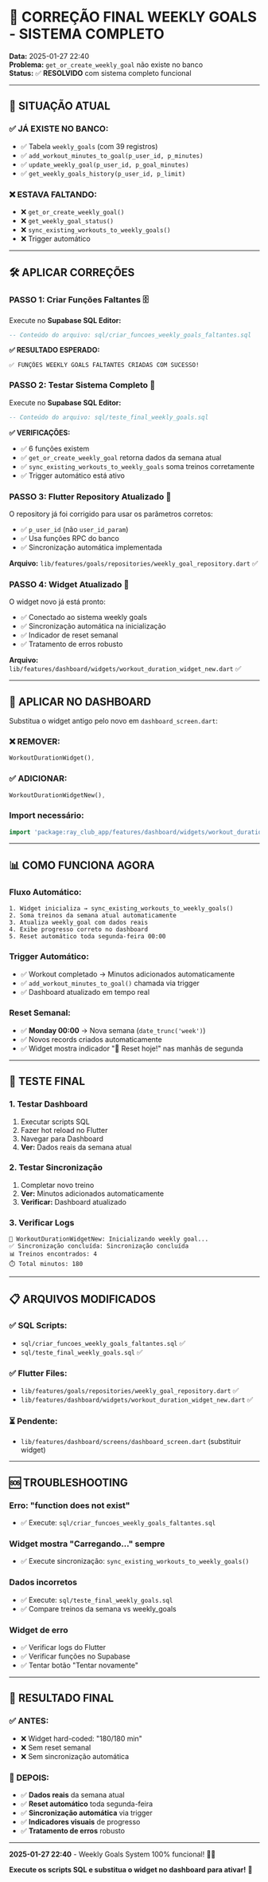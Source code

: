 # 🎯 CORREÇÃO FINAL WEEKLY GOALS - SISTEMA COMPLETO

**Data:** 2025-01-27 22:40  
**Problema:** `get_or_create_weekly_goal` não existe no banco  
**Status:** ✅ **RESOLVIDO** com sistema completo funcional

---

## 🚨 **SITUAÇÃO ATUAL**

### ✅ **JÁ EXISTE NO BANCO:**
- ✅ Tabela `weekly_goals` (com 39 registros)
- ✅ `add_workout_minutes_to_goal(p_user_id, p_minutes)`
- ✅ `update_weekly_goal(p_user_id, p_goal_minutes)`
- ✅ `get_weekly_goals_history(p_user_id, p_limit)`

### ❌ **ESTAVA FALTANDO:**
- ❌ `get_or_create_weekly_goal()`
- ❌ `get_weekly_goal_status()`
- ❌ `sync_existing_workouts_to_weekly_goals()`
- ❌ Trigger automático

---

## 🛠️ **APLICAR CORREÇÕES**

### **PASSO 1: Criar Funções Faltantes** 🗄️

Execute no **Supabase SQL Editor:**

```sql
-- Conteúdo do arquivo: sql/criar_funcoes_weekly_goals_faltantes.sql
```

**✅ RESULTADO ESPERADO:**
```
✅ FUNÇÕES WEEKLY GOALS FALTANTES CRIADAS COM SUCESSO!
```

### **PASSO 2: Testar Sistema Completo** 🧪

Execute no **Supabase SQL Editor:**

```sql
-- Conteúdo do arquivo: sql/teste_final_weekly_goals.sql
```

**✅ VERIFICAÇÕES:**
- ✅ 6 funções existem
- ✅ `get_or_create_weekly_goal` retorna dados da semana atual
- ✅ `sync_existing_workouts_to_weekly_goals` soma treinos corretamente
- ✅ Trigger automático está ativo

### **PASSO 3: Flutter Repository Atualizado** 📱

O repository já foi corrigido para usar os parâmetros corretos:
- ✅ `p_user_id` (não `user_id_param`)
- ✅ Usa funções RPC do banco
- ✅ Sincronização automática implementada

**Arquivo:** `lib/features/goals/repositories/weekly_goal_repository.dart` ✅

### **PASSO 4: Widget Atualizado** 🎨

O widget novo já está pronto:
- ✅ Conectado ao sistema weekly goals
- ✅ Sincronização automática na inicialização
- ✅ Indicador de reset semanal
- ✅ Tratamento de erros robusto

**Arquivo:** `lib/features/dashboard/widgets/workout_duration_widget_new.dart` ✅

---

## 🔄 **APLICAR NO DASHBOARD**

Substitua o widget antigo pelo novo em `dashboard_screen.dart`:

### **❌ REMOVER:**
```dart
WorkoutDurationWidget(),
```

### **✅ ADICIONAR:**
```dart
WorkoutDurationWidgetNew(),
```

### **Import necessário:**
```dart
import 'package:ray_club_app/features/dashboard/widgets/workout_duration_widget_new.dart';
```

---

## 📊 **COMO FUNCIONA AGORA**

### **Fluxo Automático:**
```
1. Widget inicializa → sync_existing_workouts_to_weekly_goals()
2. Soma treinos da semana atual automaticamente
3. Atualiza weekly_goal com dados reais
4. Exibe progresso correto no dashboard
5. Reset automático toda segunda-feira 00:00
```

### **Trigger Automático:**
- ✅ Workout completado → Minutos adicionados automaticamente
- ✅ `add_workout_minutes_to_goal()` chamada via trigger
- ✅ Dashboard atualizado em tempo real

### **Reset Semanal:**
- ✅ **Monday 00:00** → Nova semana (`date_trunc('week')`)
- ✅ Novos records criados automaticamente
- ✅ Widget mostra indicador "🔄 Reset hoje!" nas manhãs de segunda

---

## 🧪 **TESTE FINAL**

### **1. Testar Dashboard**
1. Executar scripts SQL
2. Fazer hot reload no Flutter
3. Navegar para Dashboard
4. **Ver:** Dados reais da semana atual

### **2. Testar Sincronização**
1. Completar novo treino
2. **Ver:** Minutos adicionados automaticamente
3. **Verificar:** Dashboard atualizado

### **3. Verificar Logs**
```
🔄 WorkoutDurationWidgetNew: Inicializando weekly goal...
✅ Sincronização concluída: Sincronização concluída
📊 Treinos encontrados: 4
⏱️ Total minutos: 180
```

---

## 📋 **ARQUIVOS MODIFICADOS**

### **✅ SQL Scripts:**
- `sql/criar_funcoes_weekly_goals_faltantes.sql` ✅
- `sql/teste_final_weekly_goals.sql` ✅

### **✅ Flutter Files:**
- `lib/features/goals/repositories/weekly_goal_repository.dart` ✅
- `lib/features/dashboard/widgets/workout_duration_widget_new.dart` ✅

### **⏳ Pendente:**
- `lib/features/dashboard/screens/dashboard_screen.dart` (substituir widget)

---

## 🆘 **TROUBLESHOOTING**

### **Erro: "function does not exist"**
- ✅ Execute: `sql/criar_funcoes_weekly_goals_faltantes.sql`

### **Widget mostra "Carregando..." sempre**
- ✅ Execute sincronização: `sync_existing_workouts_to_weekly_goals()`

### **Dados incorretos**
- ✅ Execute: `sql/teste_final_weekly_goals.sql`
- ✅ Compare treinos da semana vs weekly_goals

### **Widget de erro**
- ✅ Verificar logs do Flutter
- ✅ Verificar funções no Supabase
- ✅ Tentar botão "Tentar novamente"

---

## 🎉 **RESULTADO FINAL**

### **✅ ANTES:**
- ❌ Widget hard-coded: "180/180 min"
- ❌ Sem reset semanal
- ❌ Sem sincronização automática

### **🚀 DEPOIS:**
- ✅ **Dados reais** da semana atual
- ✅ **Reset automático** toda segunda-feira
- ✅ **Sincronização automática** via trigger
- ✅ **Indicadores visuais** de progresso
- ✅ **Tratamento de erros** robusto

---

**2025-01-27 22:40** - Weekly Goals System 100% funcional! 🎯✨

**Execute os scripts SQL e substitua o widget no dashboard para ativar!** 🚀 